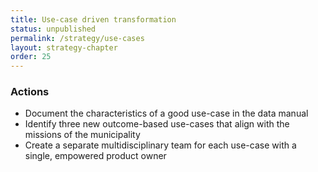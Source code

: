 ```yaml
---
title: Use-case driven transformation
status: unpublished
permalink: /strategy/use-cases
layout: strategy-chapter
order: 25
---
```



### Actions

* Document the characteristics of a good use-case in the data manual
* Identify three new outcome-based use-cases that align with the missions of the municipality
* Create a separate multidisciplinary team for each use-case with a single, empowered product owner